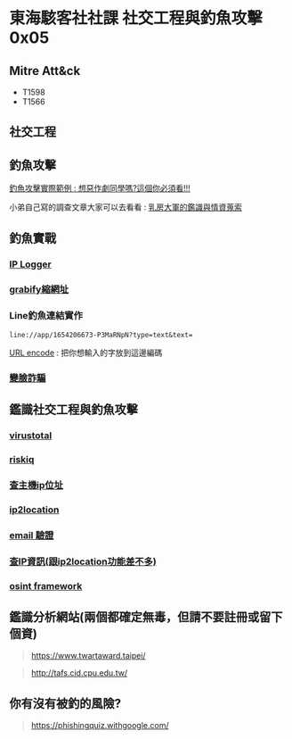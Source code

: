 # 東海駭客社社課 社交工程與釣魚攻擊 0x05

Mitre Att&ck
---
* T1598
* T1566

社交工程
---

釣魚攻擊
---
[釣魚攻擊實際範例 : 想惡作劇同學嗎?這個你必須看!!!](https://www.youtube.com/watch?v=dQw4w9WgXcQ)



小弟自己寫的調查文章大家可以去看看 : [乳房大軍的鑑識與情資蒐索](https://ithelp.ithome.com.tw/articles/10257953)

釣魚實戰
---
### [IP Logger](https://iplogger.org/)
### [grabify縮網址](https://grabify.link/)
### Line釣魚連結實作
```gherkin=
line://app/1654206673-P3MaRNpN?type=text&text=
```
[URL encode](https://www.urlencoder.org/) : 把你想輸入的字放到這邊編碼

### [變臉詐騙](https://emkei.cz/)

## 鑑識社交工程與釣魚攻擊

### [virustotal](https://www.virustotal.com/gui/home/url)

### [riskiq](https://community.riskiq.com/home)

### [查主機ip位址](https://dnslytics.com/?utm_source=addon&utm_medium=logo&utm_campaign=ipdomaininfo)

### [ip2location](https://www.ip2location.com/demo/)

### [email 驗證](https://tools.emailhippo.com/)

### [查IP資訊(跟ip2location功能差不多)](https://spyse.com/)

### [osint framework](https://osintframework.com/)

## 鑑識分析網站(兩個都確定無毒，但請不要註冊或留下個資)
> https://www.twartaward.taipei/

> http://tafs.cid.cpu.edu.tw/

## 你有沒有被釣的風險?
> https://phishingquiz.withgoogle.com/
